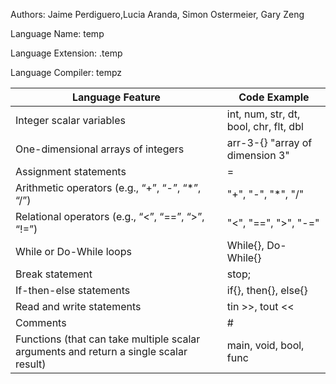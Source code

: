 Authors: Jaime Perdiguero,Lucia Aranda, Simon Ostermeier, Gary Zeng

Language Name: temp 

Language Extension: .temp

Language Compiler: tempz

| Language Feature  | Code Example |
| ------------- | ------------- |
| Integer scalar variables | int, num, str, dt, bool, chr, flt, dbl |
| One-dimensional arrays of integers |  arr-3-{}  "array of dimension 3"|
| Assignment statements | = |
| Arithmetic operators (e.g., “+”, “-”, “*”, “/”) | "+", "-", "*", "/" |
| Relational operators (e.g., “<”, “==”, “>”, “!=”) | "<", "==", ">", "-="|
| While or Do-While loops | While{},  Do-While{} |
| Break statement | stop; |
| If-then-else statements	| if{}, then{}, else{} |
| Read and write statements | tin >>, tout <<|
| Comments | # |
| Functions (that can take multiple scalar arguments and return a single scalar result) | main, void, bool, func |
